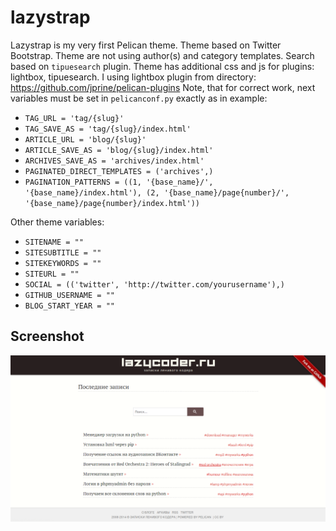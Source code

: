 lazystrap
=========

Lazystrap is my very first Pelican theme. Theme based on Twitter Bootstrap. Theme are not using author(s) and category templates. Search based on ``tipuesearch`` plugin.
Theme has additional css and js for plugins: lightbox, tipuesearch. I using lightbox plugin from directory: https://github.com/jprine/pelican-plugins
Note, that for correct work, next variables must be set in ``pelicanconf.py`` exactly as in example:
- ``TAG_URL = 'tag/{slug}'``
- ``TAG_SAVE_AS = 'tag/{slug}/index.html'``
- ``ARTICLE_URL = 'blog/{slug}'``
- ``ARTICLE_SAVE_AS = 'blog/{slug}/index.html'``
- ``ARCHIVES_SAVE_AS = 'archives/index.html'``
- ``PAGINATED_DIRECT_TEMPLATES = ('archives',)``
- ``PAGINATION_PATTERNS = ((1, '{base_name}/', '{base_name}/index.html'), (2, '{base_name}/page{number}/', '{base_name}/page{number}/index.html'))``

Other theme variables:
- ``SITENAME = ""``
- ``SITESUBTITLE = ""``
- ``SITEKEYWORDS = ""``
- ``SITEURL = ""``
- ``SOCIAL = (('twitter', 'http://twitter.com/yourusername'),)``
- ``GITHUB_USERNAME = ""``
- ``BLOG_START_YEAR = ""``

Screenshot
----------

![hello](screenshot.png)
